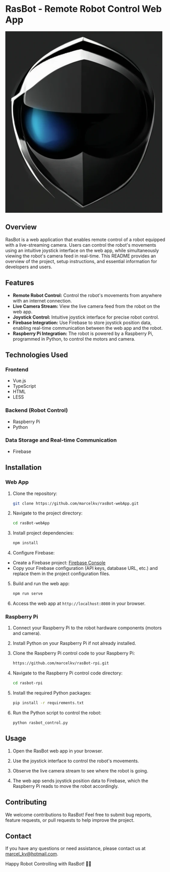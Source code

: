 # RasBot - Remote Robot Control Web App

![RasBot Logo](images/rasBot.png)

## Overview

RasBot is a web application that enables remote control of a robot equipped with a live-streaming camera. Users can control the robot's movements using an intuitive joystick interface on the web app, while simultaneously viewing the robot's camera feed in real-time. This README provides an overview of the project, setup instructions, and essential information for developers and users.

## Features

- **Remote Robot Control:** Control the robot's movements from anywhere with an internet connection.
- **Live Camera Stream:** View the live camera feed from the robot on the web app.
- **Joystick Control:** Intuitive joystick interface for precise robot control.
- **Firebase Integration:** Use Firebase to store joystick position data, enabling real-time communication between the web app and the robot.
- **Raspberry Pi Integration:** The robot is powered by a Raspberry Pi, programmed in Python, to control the motors and camera.

## Technologies Used

### Frontend

- Vue.js
- TypeScript
- HTML
- LESS

### Backend (Robot Control)

- Raspberry Pi
- Python

### Data Storage and Real-time Communication

- Firebase

## Installation

### Web App

1. Clone the repository:

   ```bash
   git clone https://github.com/marcelkv/rasBot-webApp.git

2. Navigate to the project directory:

   ```bash
   cd rasBot-webApp

3. Install project dependencies:

   ```bash
   npm install

4. Configure Firebase:

- Create a Firebase project: [Firebase Console](https://console.firebase.google.com/)
- Copy your Firebase configuration (API keys, database URL, etc.) and replace them in the project configuration files.

5. Build and run the web app:

    ```bash
    npm run serve

6. Access the web app at `http://localhost:8080` in your browser.

### Raspberry Pi

1. Connect your Raspberry Pi to the robot hardware components (motors and camera).

2. Install Python on your Raspberry Pi if not already installed.

3. Clone the Raspberry Pi control code to your Raspberry Pi:

    ```bash
    https://github.com/marcelkv/rasBot-rpi.git

4. Navigate to the Raspberry Pi control code directory:

    ```bash
    cd rasbot-rpi

5. Install the required Python packages:

    ```bash
    pip install -r requirements.txt

6. Run the Python script to control the robot:
    ```
    python rasbot_control.py

## Usage

1. Open the RasBot web app in your browser.

2. Use the joystick interface to control the robot's movements.

3. Observe the live camera stream to see where the robot is going.

4. The web app sends joystick position data to Firebase, which the Raspberry Pi reads to move the robot accordingly.

## Contributing

We welcome contributions to RasBot! Feel free to submit bug reports, feature requests, or pull requests to help improve the project.

## Contact

If you have any questions or need assistance, please contact us at [marcel_kv@hotmail.com](mailto:marcel_kv@hotmail.com).

Happy Robot Controlling with RasBot! 🤖🚀
